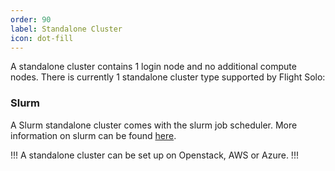 ```yaml
---
order: 90
label: Standalone Cluster
icon: dot-fill
---
```


A standalone cluster contains 1 login node and no additional compute nodes. There is currently 1 standalone cluster type supported by Flight Solo:

### Slurm

A Slurm standalone cluster comes with the slurm job scheduler. More information on slurm can be found [here](/hpc_environment_usage/running_jobs/slurm_scheduler/what_is_slurm/).

!!!
A standalone cluster can be set up on Openstack, AWS or Azure.
!!!

